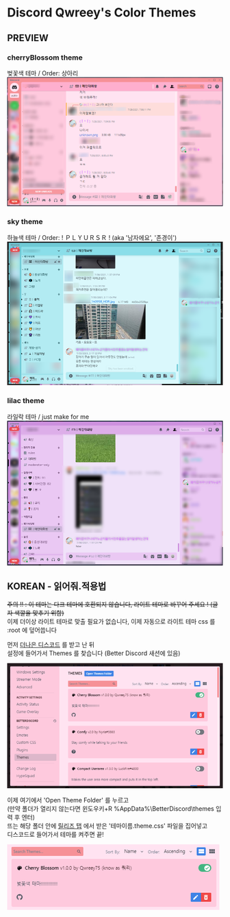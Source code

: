 
# Discord Qwreey's Color Themes

## PREVIEW

### cherryBlossom theme

벚꽃색 테마 / Order: 상아리  
![이미지](./src/cherryBlossom/preview.png)  

### sky theme

하늘색 테마 / Order: ! ＰＬＹＵＲＳＲ ! (aka '남자에요', '존경이')  
![이미지](./src/sky/preview.png)  

### lilac theme

라일락 테마 / just make for me  
![이미지](./src/lilac/preview.png)  

## KOREAN - 읽어줘.적용법

~~주의 !! : 이 테마는 다크 테마에 호환되지 않습니다, 라이트 테마로 바꾸어 주세요 ! (글자 색깔을 맞추기 위함)~~  
이제 더이상 라이트 테마로 맞출 필요가 없습니다, 이제 자동으로 라이트 테마 css 를 :root 에 덮어씁니다

먼저 [더나은 디스코드](https://betterdiscord.app) 를 받고 난 뒤  
설정에 들어가서 Themes 를 찾습니다 (Better Discord 새션에 있음)  

![이미지](./img/settings_theme.png)  

이제 여기에서 'Open Theme Folder' 를 누르고  
(만약 폴더가 열리지 않는다면 윈도우키+R %AppData%\BetterDiscord\themes 입력 후 엔터)  
뜨는 해당 폴더 안에 [릴리즈 탭](https://github.com/qwreey75/Themecord/releases) 에서 받은 '테마이름.theme.css' 파일을 집어넣고  
디스코드로 들어가서 테마를 켜주면 끝!  

![이미지](./img/apply_theme.png)
